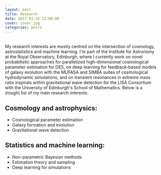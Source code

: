 ```yaml
---
layout: post
title: Research
date: 2017-03-26 12:00:00
cover: cover.jpg
categories: posts
---
```


<br>
My research interests are mostly centred on the intersection of cosmology, astrostatistics and machine learning. I'm part of the Institute for Astronomy at the Royal Observatory, Edinburgh, where I currently work on novel probabilistic approaches for parallelized high-dimensional cosmological parameter estimation for DES, on deep learning for feedback-based models of galaxy evolution with the MUFASA and SIMBA suites of cosmological hydrodynamic simulations, and on transient resonances in extreme mass ratio inspirals within gravitational wave detection for the LISA Consortium with the University of Edinburgh's School of Mathematics. Below is a (rough) list of my main research interests:

## Cosmology and astrophysics:

* Cosmological parameter estimation
* Galaxy formation and evolution
* Gravitational wave detection

## Statistics and machine learning:

* Non-parametric Bayesian methods
* Estimation theory and sampling
* Deep learning for simulations
